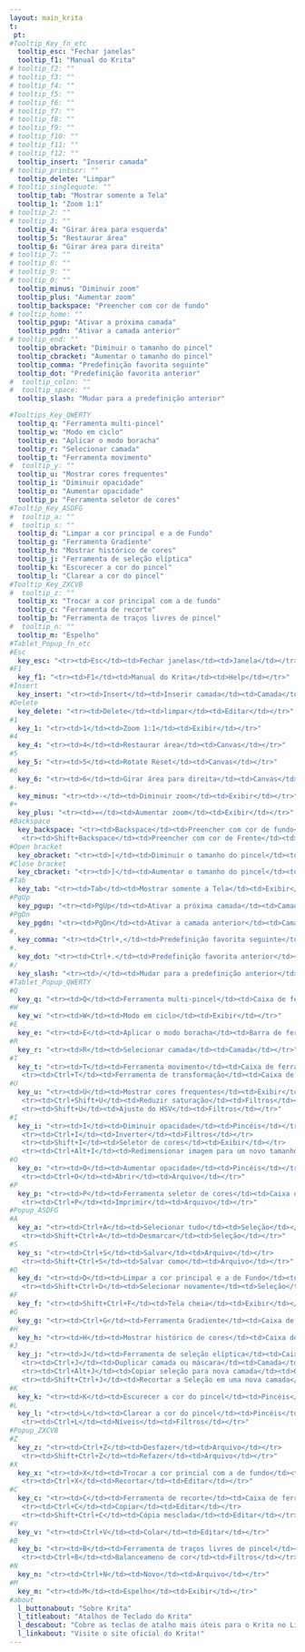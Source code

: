 ```yaml
---
layout: main_krita
t:
 pt:
#Tooltip_Key_fn_etc
  tooltip_esc: "Fechar janelas"
  tooltip_f1: "Manual do Krita"
# tooltip_f2: ""
# tooltip_f3: ""
# tooltip_f4: ""
# tooltip_f5: ""
# tooltip_f6: ""
# tooltip_f7: ""
# tooltip_f8: ""
# tooltip_f9: ""
# tooltip_f10: ""
# tooltip_f11: ""
# tooltip_f12: ""
  tooltip_insert: "Inserir camada"
# tooltip_printscr: ""
  tooltip_delete: "Limpar"
# tooltip_singlequote: "" 
  tooltip_tab: "Mostrar somente a Tela"
  tooltip_1: "Zoom 1:1"
# tooltip_2: ""
# tooltip_3: ""
  tooltip_4: "Girar área para esquerda"
  tooltip_5: "Restaurar área"
  tooltip_6: "Girar área para direita"
# tooltip_7: ""
# tooltip_8: ""
# tooltip_9: ""
# tooltip_0: ""
  tooltip_minus: "Diminuir zoom"
  tooltip_plus: "Aumentar zoom"
  tooltip_backspace: "Preencher com cor de fundo"
# tooltip_home: ""
  tooltip_pgup: "Ativar a próxima camada"
  tooltip_pgdn: "Ativar a camada anterior"
# tooltip_end: ""
  tooltip_obracket: "Diminuir o tamanho do pincel"
  tooltip_cbracket: "Aumentar o tamanho do pincel"
  tooltip_comma: "Predefinição favorita seguinte"
  tooltip_dot: "Predefinição favorita anterior"
#  tooltip_colon: "" 
#  tooltip_space: ""
  tooltip_slash: "Mudar para a predefinição anterior" 

#Tooltips_Key_QWERTY
  tooltip_q: "Ferramenta multi-pincel"
  tooltip_w: "Modo em ciclo"
  tooltip_e: "Aplicar o modo boracha"
  tooltip_r: "Selecionar camada"
  tooltip_t: "Ferramenta movimento"
#  tooltip_y: ""
  tooltip_u: "Mostrar cores frequentes"
  tooltip_i: "Diminuir opacidade"
  tooltip_o: "Aumentar opacidade"
  tooltip_p: "Ferramenta seletor de cores"
#Tooltip_Key_ASDFG
#  tooltip_a: ""
#  tooltip_s: ""
  tooltip_d: "Limpar a cor principal e a de Fundo"
  tooltip_g: "Ferramenta Gradiente"
  tooltip_h: "Mostrar histórico de cores"
  tooltip_j: "Ferramenta de seleção elíptica"
  tooltip_k: "Escurecer a cor do pincel"
  tooltip_l: "Clarear a cor do pincel"
#Tooltip_Key_ZXCVB
#  tooltip_z: ""
  tooltip_x: "Trocar a cor principal com a de fundo"
  tooltip_c: "Ferramenta de recorte"
  tooltip_b: "Ferramenta de traços livres de pincel"
#  tooltip_n: ""
  tooltip_m: "Espelho"
#Tablet_Popup_fn_etc
#Esc
  key_esc: "<tr><td>Esc</td><td>Fechar janelas</td><td>Janela</td></tr>"
#F1
  key_f1: "<tr><td>F1</td><td>Manual do Krita</td><td>Help</td></tr>"
#Insert
  key_insert: "<tr><td>Insert</td><td>Inserir camada</td><td>Camada</td></tr>"
#Delete
  key_delete: "<tr><td>Delete</td><td>limpar</td><td>Editar</td></tr>"
#1
  key_1: "<tr><td>1</td><td>Zoom 1:1</td><td>Exibir</td></tr>"
#4
  key_4: "<tr><td>4</td><td>Restaurar área</td><td>Canvas</td></tr>"
#5
  key_5: "<tr><td>5</td><td>Rotate Reset</td><td>Canvas</td></tr>"
#6
  key_6: "<tr><td>6</td><td>Girar área para direita</td><td>Canvas</td></tr>"
#-
  key_minus: "<tr><td>-</td><td>Diminuir zoom</td><td>Exibir</td></tr>"
#+
  key_plus: "<tr><td>=</td><td>Aumentar zoom</td><td>Exibir</td></tr>"
#Backspace
  key_backspace: "<tr><td>Backspace</td><td>Preencher com cor de fundo</td><td>Editar</td></tr>
   <tr><td>Shift+Backspace</td><td>Preencher com cor de Frente</td><td>Editar</td></tr>"
#Open bracket
  key_obracket: "<tr><td>[</td><td>Diminuir o tamanho do pincel</td><td>Pincéis</td></tr>"
#Close bracket
  key_cbracket: "<tr><td>]</td><td>Aumentar o tamanho do pincel</td><td>Pincéis</td></tr>"
#Tab
  key_tab: "<tr><td>Tab</td><td>Mostrar somente a Tela</td><td>Exibir</td></tr>"
#PgUp
  key_pgup: "<tr><td>PgUp</td><td>Ativar a próxima camada</td><td>Camada</td></tr>"
#PgDn
  key_pgdn: "<tr><td>PgDn</td><td>Ativar a camada anterior</td><td>Camada</td></tr>"
#,
  key_comma: "<tr><td>Ctrl+,</td><td>Predefinição favorita seguinte</td><td>Pincéis</td></tr>"
#.
  key_dot: "<tr><td>Ctrl+.</td><td>Predefinição favorita anterior</td><td>Pincéis</td></tr>"
#/
  key_slash: "<tr><td>/</td><td>Mudar para a predefinição anterior</td><td>Pincéis</td></tr>"
#Tablet_Popup_QWERTY
#Q
  key_q: "<tr><td>Q</td><td>Ferramenta multi-pincel</td><td>Caixa de ferramentas</td></tr>"
#W
  key_w: "<tr><td>W</td><td>Modo em ciclo</td><td>Exibir</td></tr>"
#E
  key_e: "<tr><td>E</td><td>Aplicar o modo boracha</td><td>Barra de ferramentas</td></tr>"
#R
  key_r: "<tr><td>R</td><td>Selecionar camada</td><td>Camada</td></tr>"
#T
  key_t: "<tr><td>T</td><td>Ferramenta movimento</td><td>Caixa de ferramentas</td></tr>
   <tr><td>Ctrl+T</td><td>Ferramenta de transformação</td><td>Caixa de ferramentas</td></tr>"
#U
  key_u: "<tr><td>U</td><td>Mostrar cores frequentes</td><td>Exibir</td></tr>
   <tr><td>Ctrl+Shift+U</td><td>Reduzir saturação</td><td>Filtros</td></tr>
   <tr><td>Shift+U</td><td>Ajuste do HSV</td><td>Filtros</td></tr>"
#I
  key_i: "<tr><td>I</td><td>Diminuir opacidade</td><td>Pincéis</td></tr>
   <tr><td>Ctrl+I</td><td>Inverter</td><td>Filtros</td></tr>
   <tr><td>Shift+I</td><td>Seletor de cores</td><td>Exibir</td></tr>
   <tr><td>Ctrl+Alt+I</td><td>Redimensionar imagem para um novo tamanho</td><td>Image</td></tr>"
#O
  key_o: "<tr><td>O</td><td>Aumentar opacidade</td><td>Pincéis</td></tr>
   <tr><td>Ctrl+O</td><td>Abrir</td><td>Arquivo</td></tr>"
#P
  key_p: "<tr><td>P</td><td>Ferramenta seletor de cores</td><td>Caixa de ferramentas</td></tr>
   <tr><td>Ctrl+P</td><td>Imprimir</td><td>Arquivo</td></tr>"
#Popup_ASDFG
#A
  key_a: "<tr><td>Ctrl+A</td><td>Selecionar tudo</td><td>Seleção</td></tr>	
   <tr><td>Shift+Ctrl+A</td><td>Desmarcar</td><td>Seleção</td></tr>"
#S
  key_s: "<tr><td>Ctrl+S</td><td>Salvar</td><td>Arquivo</td></tr>
   <tr><td>Shift+Ctrl+S</td><td>Salvar como</td><td>Arquivo</td></tr>"
#D
  key_d: "<tr><td>D</td><td>Limpar a cor principal e a de Fundo</td><td>Caixa de ferramentas</td></tr>
   <tr><td>Shift+Ctrl+D</td><td>Selecionar novamente</td><td>Seleção</td></tr>"
#F
  key_f: "<tr><td>Shift+Ctrl+F</td><td>Tela cheia</td><td>Exibir</td></tr>"
#G
  key_g: "<tr><td>Ctrl+G</td><td>Ferramenta Gradiente</td><td>Caixa de ferramentas</td></tr>"
#H
  key_h: "<tr><td>H</td><td>Mostrar histórico de cores</td><td>Caixa de ferramentas</td></tr>"
#J
  key_j: "<tr><td>J</td><td>Ferramenta de seleção elíptica</td><td>Caixa de ferramentas</td></tr>
   <tr><td>­Ctrl+J</td><td>Duplicar camada ou máscara</td><td>Camada</td></tr>
   <tr><td>­Ctrl+Alt+J</td><td>Copiar seleção para nova camada</td><td>Camada</td></tr>
   <tr><td>Shift+­Ctrl+J</td><td>Recortar a Seleção em uma nova camada</td><td>Camada</td></tr>"
#K
  key_k: "<tr><td>K</td><td>Escurecer a cor do pincel</td><td>Pincéis</td></tr>"	
#L
  key_l: "<tr><td>L</td><td>Clarear a cor do pincel</td><td>Pincéis</td></tr>	
   <tr><td>Ctrl+L</td><td>Níveis</td><td>Filtros</td></tr>"
#Popup_ZXCVB
#Z
  key_z: "<tr><td>Ctrl+Z</td><td>Desfazer</td><td>Arquivo</td></tr>
   <tr><td>Shift+Ctrl+Z</td><td>Refazer</td><td>Arquivo</td></tr>"
#X
  key_x: "<tr><td>X</td><td>Trocar a cor princial com a de fundo</td><td>Caixa de ferramentas</td></tr>
   <tr><td>Ctrl+X</td><td>Recortar</td><td>Editar</td></tr>"
#C
  key_c: "<tr><td>C</td><td>Ferramenta de recorte</td><td>Caixa de ferramentas</td></tr>
   <tr><td>Ctrl+C</td><td>Copiar</td><td>Editar</td></tr>
   <tr><td>Shift+Ctrl+C</td><td>Cópia mesclada</td><td>Editar</td></tr>"
#V
  key_v: "<tr><td>Ctrl+V</td><td>Colar</td><td>Editar</td></tr>"
#B
  key_b: "<tr><td>B</td><td>Ferramenta de traços livres de pincel</td><td>Caixa de ferramentas</td></tr>
   <tr><td>Ctrl+B</td><td>Balanceameno de cor</td><td>Filtros</td></tr>"
#N
  key_n: "<tr><td>Ctrl+N</td><td>Novo</td><td>Arquivo</td></tr>"
#M
  key_m: "<tr><td>M</td><td>Espelho</td><td>Exibir</td></tr>"
#about
  l_buttonabout: "Sobre Krita"
  l_titleabout: "Atalhos de Teclado do Krita"
  l_descabout: "Cobre as teclas de atalho mais úteis para o Krita no Linux. Todas as teclas podem ser atribuídas individualmente em: Configurações / Configurar Atalhos"
  l_linkabout: "Visite o site oficial do Krita!"
---
```



